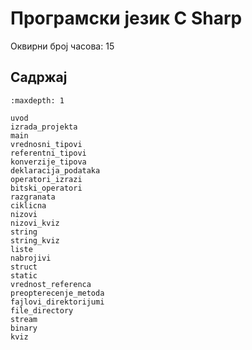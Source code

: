 # Програмски језик C Sharp

Оквирни број часова: 15

## Садржај

```{toctree}
:maxdepth: 1

uvod
izrada_projekta
main
vrednosni_tipovi
referentni_tipovi
konverzije_tipova
deklaracija_podataka
operatori_izrazi
bitski_operatori
razgranata
ciklicna
nizovi
nizovi_kviz
string
string_kviz
liste
nabrojivi
struct
static
vrednost_referenca
preopterecenje_metoda
fajlovi_direktorijumi
file_directory
stream
binary
kviz
```
